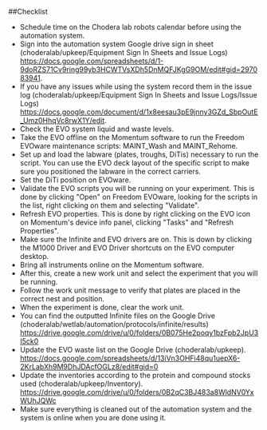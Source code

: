 ##Checklist 

- Schedule time on the Chodera lab robots calendar before using the automation system.
- Sign into the automation system Google drive sign in sheet (choderalab/upkeep/Equipment Sign In Sheets and Issue Logs) https://docs.google.com/spreadsheets/d/1-9doRZS71Cv9ring99yb3HCWTVsXDh5DnMQFJKgG9OM/edit#gid=297083941.
- If you have any issues while using the system record them in the issue log (choderalab/upkeep/Equipment Sign In Sheets and Issue Logs/Issue Logs) https://docs.google.com/document/d/1x8eesau3pE9jnny3GZd_SbpOutE_Umz0HhqVc8rwX1Y/edit.
- Check the EVO system liquid and waste levels.
- Take the EVO offline on the Momentum software to run the Freedom EVOware maintenance scripts: MAINT_Wash and MAINT_Rehome. 
- Set up and load the labware (plates, troughs, DiTis) necessary to run the script. You can use the EVO deck layout of the specific script to make sure you positioned the labware in the correct carriers. 
- Set the DiTi position on EVOware.
- Validate the EVO scripts you will be running on your experiment. This is done by clicking "Open" on Freedom EVOware, looking for the scripts in the list, right clicking on them and selecting "Validate".
- Refresh EVO properties. This is done by right clicking on the EVO icon on Momentum's device info panel, clicking "Tasks" and "Refresh Properties". 
- Make sure the Infinite and EVO drivers are on. This is down by clicking the M1000 Driver and EVO Driver shortcuts on the EVO computer desktop.
- Bring all instruments online on the Momentum software.
- After this, create a new work unit and select the experiment that you will be running.
- Follow the work unit message to verify that plates are placed in the correct nest and position.
- When the experiment is done, clear the work unit.
- You can find the outputted Infinite files on the Google Drive (choderalab/wetlab/automation/protocols/infinite/results) https://drive.google.com/drive/u/0/folders/0B075He2poqy1bzFpb2JpU3I5ck0
- Update the EVO waste list on the Google Drive (choderalab/upkeep).  https://docs.google.com/spreadsheets/d/13iVn3OHFi48qu1uepX6-2KrLabXh9M9DhJDAcfOGLz8/edit#gid=0
- Update the inventories according to the protein and compound stocks used (choderalab/upkeep/Inventory). https://drive.google.com/drive/u/0/folders/0B2qC3BJ483a8WldNV0YxWUhJQWc
- Make sure everything is cleaned out of the automation system and the system is online when you are done using it. 
